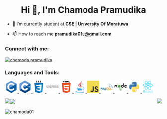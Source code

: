 <h1 align="center">Hi 👋, I'm Chamoda Pramudika</h1>
<!-- <p align="left"> <img src="https://komarev.com/ghpvc/?username=chamoda01&label=Profile%20views&color=0e75b6&style=flat" alt="chamoda01" /> </p> -->

- 🌱 I’m currently student at **CSE | University Of Moratuwa**

- 📫 How to reach me **pramudika01u@gmail.com**

<h3 align="left">Connect with me:</h3> 
<p align="left">
  <a href="https://www.linkedin.com/in/chamoda-pramudika-86a08a304" target="blank"><img align="center" src="https://raw.githubusercontent.com/rahuldkjain/github-profile-readme-generator/master/src/images/icons/Social/linked-in-alt.svg" alt="chamoda pramudika" height="30" width="40" /></a
</p>

<h3 align="left">Languages and Tools:</h3>
<p align="left"> <a href="https://www.cprogramming.com/" target="_blank" rel="noreferrer"> <img src="https://raw.githubusercontent.com/devicons/devicon/master/icons/c/c-original.svg" alt="c" width="40" height="40"/> </a> <a href="https://www.w3schools.com/cpp/" target="_blank" rel="noreferrer"> <img src="https://raw.githubusercontent.com/devicons/devicon/master/icons/cplusplus/cplusplus-original.svg" alt="cplusplus" width="40" height="40"/> </a> <a href="https://www.w3schools.com/css/" target="_blank" rel="noreferrer"> <img src="https://raw.githubusercontent.com/devicons/devicon/master/icons/css3/css3-original-wordmark.svg" alt="css3" width="40" height="40"/> </a> <a href="https://expressjs.com" target="_blank" rel="noreferrer"> <img src="https://raw.githubusercontent.com/devicons/devicon/master/icons/express/express-original-wordmark.svg" alt="express" width="40" height="40"/> </a> <a href="https://www.w3.org/html/" target="_blank" rel="noreferrer"> <img src="https://raw.githubusercontent.com/devicons/devicon/master/icons/html5/html5-original-wordmark.svg" alt="html5" width="40" height="40"/> </a> <a href="https://www.java.com" target="_blank" rel="noreferrer"> <img src="https://raw.githubusercontent.com/devicons/devicon/master/icons/java/java-original.svg" alt="java" width="40" height="40"/> </a> <a href="https://developer.mozilla.org/en-US/docs/Web/JavaScript" target="_blank" rel="noreferrer"> <img src="https://raw.githubusercontent.com/devicons/devicon/master/icons/javascript/javascript-original.svg" alt="javascript" width="40" height="40"/> </a> <a href="https://www.mysql.com/" target="_blank" rel="noreferrer"> <img src="https://raw.githubusercontent.com/devicons/devicon/master/icons/mysql/mysql-original-wordmark.svg" alt="mysql" width="40" height="40"/> </a> <a href="https://nodejs.org" target="_blank" rel="noreferrer"> <img src="https://raw.githubusercontent.com/devicons/devicon/master/icons/nodejs/nodejs-original-wordmark.svg" alt="nodejs" width="40" height="40"/> </a> <a href="https://www.python.org" target="_blank" rel="noreferrer"> <img src="https://raw.githubusercontent.com/devicons/devicon/master/icons/python/python-original.svg" alt="python" width="40" height="40"/> </a> <a href="https://reactjs.org/" target="_blank" rel="noreferrer"> <img src="https://raw.githubusercontent.com/devicons/devicon/master/icons/react/react-original-wordmark.svg" alt="react" width="40" height="40"/> </a> </p>

<p><img align="left" src="http://github-profile-summary-cards.vercel.app/api/cards/stats?user=chamoda01&theme=tokyonight"></p>
<p><img align="right" src="https://github-readme-stats.vercel.app/api/top-langs/?user=chamoda01&theme=tokyonight&hide_border=true&include_all_commits=false&count_private=false&layout=compact"</p>
<p><img align="center" src="http://github-profile-summary-cards.vercel.app/api/cards/profile-details?username=chamoda01&hide_border=true&theme=tokyonight"></p>
<p><img align="center" src="https://github-readme-streak-stats.herokuapp.com/?user=chamoda01&theme=tokyonight" alt="chamoda01" /></p>

